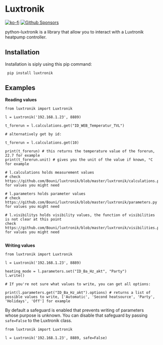 # Luxtronik

[![ko-fi](https://ko-fi.com/img/githubbutton_sm.svg)](https://ko-fi.com/I3I364QTM)
[![Github Sponsors](https://img.shields.io/badge/-Sponsor-fafbfc?style=for-the-badge&logo=GitHub%20Sponsors)](https://github.com/sponsors/Bouni)

python-luxtronik is a library that allow you to interact with a Luxtronik heatpump controller.

## Installation

Installation is siply using this pip command:

` pip install luxtronik`

## Examples

**Reading values**

```
from luxtronik import Luxtronik

l = Luxtronik('192.168.1.23', 8889)

t_forerun = l.calculations.get("ID_WEB_Temperatur_TVL")

# alternatively get by id:

t_forerun = l.calculations.get(10)

print(t_forerun) # this returns the temperature value of the forerun, 22.7 for example
print(t_forerun.unit) # gives you the unit of the value if known, °C for example

# l.calculations holds measurement values
# check https://github.com/Bouni/luxtronik/blob/master/luxtronik/calculations.py for values you might need

# l.parameters holds parameter values
# check https://github.com/Bouni/luxtronik/blob/master/luxtronik/parameters.py for values you might need

# l.visibilitys holds visibility values, the function of visibilities is not clear at this point
check https://github.com/Bouni/luxtronik/blob/master/luxtronik/visibilities.py for values you might need


```

**Writing values**

```
from luxtronik import Luxtronik

l = Luxtronik('192.168.1.23', 8889)

heating_mode = l.parameters.set("ID_Ba_Hz_akt", "Party")
l.write()

# If you're not sure what values to write, you can get all options:

print(l.parameters.get("ID_Ba_Hz_akt").options) # returns a list of possible values to write, ['Automatic', 'Second heatsource', 'Party', 'Holidays', 'Off'] for example

```

By default a safeguard is enabled that prevents writing of parameters whose purpose is unknown.
You can disable that safeguard by passing `safe=False` to the Luxtronik class.

```
from luxtronik import Luxtronik

l = Luxtronik('192.168.1.23', 8889, safe=False)

```

